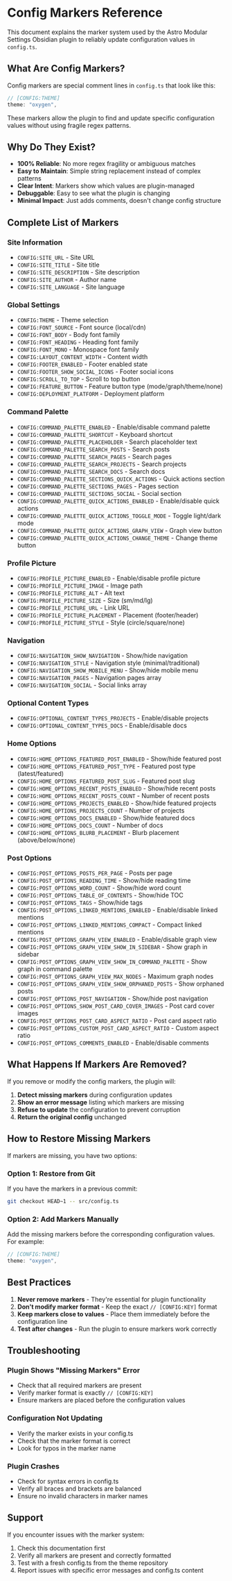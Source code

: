 # Config Markers Reference

This document explains the marker system used by the Astro Modular Settings Obsidian plugin to reliably update configuration values in `config.ts`.

## What Are Config Markers?

Config markers are special comment lines in `config.ts` that look like this:
```typescript
// [CONFIG:THEME]
theme: "oxygen",
```

These markers allow the plugin to find and update specific configuration values without using fragile regex patterns.

## Why Do They Exist?

- **100% Reliable**: No more regex fragility or ambiguous matches
- **Easy to Maintain**: Simple string replacement instead of complex patterns
- **Clear Intent**: Markers show which values are plugin-managed
- **Debuggable**: Easy to see what the plugin is changing
- **Minimal Impact**: Just adds comments, doesn't change config structure

## Complete List of Markers

### Site Information
- `CONFIG:SITE_URL` - Site URL
- `CONFIG:SITE_TITLE` - Site title
- `CONFIG:SITE_DESCRIPTION` - Site description
- `CONFIG:SITE_AUTHOR` - Author name
- `CONFIG:SITE_LANGUAGE` - Site language

### Global Settings
- `CONFIG:THEME` - Theme selection
- `CONFIG:FONT_SOURCE` - Font source (local/cdn)
- `CONFIG:FONT_BODY` - Body font family
- `CONFIG:FONT_HEADING` - Heading font family
- `CONFIG:FONT_MONO` - Monospace font family
- `CONFIG:LAYOUT_CONTENT_WIDTH` - Content width
- `CONFIG:FOOTER_ENABLED` - Footer enabled state
- `CONFIG:FOOTER_SHOW_SOCIAL_ICONS` - Footer social icons
- `CONFIG:SCROLL_TO_TOP` - Scroll to top button
- `CONFIG:FEATURE_BUTTON` - Feature button type (mode/graph/theme/none)
- `CONFIG:DEPLOYMENT_PLATFORM` - Deployment platform

### Command Palette
- `CONFIG:COMMAND_PALETTE_ENABLED` - Enable/disable command palette
- `CONFIG:COMMAND_PALETTE_SHORTCUT` - Keyboard shortcut
- `CONFIG:COMMAND_PALETTE_PLACEHOLDER` - Search placeholder text
- `CONFIG:COMMAND_PALETTE_SEARCH_POSTS` - Search posts
- `CONFIG:COMMAND_PALETTE_SEARCH_PAGES` - Search pages
- `CONFIG:COMMAND_PALETTE_SEARCH_PROJECTS` - Search projects
- `CONFIG:COMMAND_PALETTE_SEARCH_DOCS` - Search docs
- `CONFIG:COMMAND_PALETTE_SECTIONS_QUICK_ACTIONS` - Quick actions section
- `CONFIG:COMMAND_PALETTE_SECTIONS_PAGES` - Pages section
- `CONFIG:COMMAND_PALETTE_SECTIONS_SOCIAL` - Social section
- `CONFIG:COMMAND_PALETTE_QUICK_ACTIONS_ENABLED` - Enable/disable quick actions
- `CONFIG:COMMAND_PALETTE_QUICK_ACTIONS_TOGGLE_MODE` - Toggle light/dark mode
- `CONFIG:COMMAND_PALETTE_QUICK_ACTIONS_GRAPH_VIEW` - Graph view button
- `CONFIG:COMMAND_PALETTE_QUICK_ACTIONS_CHANGE_THEME` - Change theme button

### Profile Picture
- `CONFIG:PROFILE_PICTURE_ENABLED` - Enable/disable profile picture
- `CONFIG:PROFILE_PICTURE_IMAGE` - Image path
- `CONFIG:PROFILE_PICTURE_ALT` - Alt text
- `CONFIG:PROFILE_PICTURE_SIZE` - Size (sm/md/lg)
- `CONFIG:PROFILE_PICTURE_URL` - Link URL
- `CONFIG:PROFILE_PICTURE_PLACEMENT` - Placement (footer/header)
- `CONFIG:PROFILE_PICTURE_STYLE` - Style (circle/square/none)

### Navigation
- `CONFIG:NAVIGATION_SHOW_NAVIGATION` - Show/hide navigation
- `CONFIG:NAVIGATION_STYLE` - Navigation style (minimal/traditional)
- `CONFIG:NAVIGATION_SHOW_MOBILE_MENU` - Show/hide mobile menu
- `CONFIG:NAVIGATION_PAGES` - Navigation pages array
- `CONFIG:NAVIGATION_SOCIAL` - Social links array

### Optional Content Types
- `CONFIG:OPTIONAL_CONTENT_TYPES_PROJECTS` - Enable/disable projects
- `CONFIG:OPTIONAL_CONTENT_TYPES_DOCS` - Enable/disable docs

### Home Options
- `CONFIG:HOME_OPTIONS_FEATURED_POST_ENABLED` - Show/hide featured post
- `CONFIG:HOME_OPTIONS_FEATURED_POST_TYPE` - Featured post type (latest/featured)
- `CONFIG:HOME_OPTIONS_FEATURED_POST_SLUG` - Featured post slug
- `CONFIG:HOME_OPTIONS_RECENT_POSTS_ENABLED` - Show/hide recent posts
- `CONFIG:HOME_OPTIONS_RECENT_POSTS_COUNT` - Number of recent posts
- `CONFIG:HOME_OPTIONS_PROJECTS_ENABLED` - Show/hide featured projects
- `CONFIG:HOME_OPTIONS_PROJECTS_COUNT` - Number of projects
- `CONFIG:HOME_OPTIONS_DOCS_ENABLED` - Show/hide featured docs
- `CONFIG:HOME_OPTIONS_DOCS_COUNT` - Number of docs
- `CONFIG:HOME_OPTIONS_BLURB_PLACEMENT` - Blurb placement (above/below/none)

### Post Options
- `CONFIG:POST_OPTIONS_POSTS_PER_PAGE` - Posts per page
- `CONFIG:POST_OPTIONS_READING_TIME` - Show/hide reading time
- `CONFIG:POST_OPTIONS_WORD_COUNT` - Show/hide word count
- `CONFIG:POST_OPTIONS_TABLE_OF_CONTENTS` - Show/hide TOC
- `CONFIG:POST_OPTIONS_TAGS` - Show/hide tags
- `CONFIG:POST_OPTIONS_LINKED_MENTIONS_ENABLED` - Enable/disable linked mentions
- `CONFIG:POST_OPTIONS_LINKED_MENTIONS_COMPACT` - Compact linked mentions
- `CONFIG:POST_OPTIONS_GRAPH_VIEW_ENABLED` - Enable/disable graph view
- `CONFIG:POST_OPTIONS_GRAPH_VIEW_SHOW_IN_SIDEBAR` - Show graph in sidebar
- `CONFIG:POST_OPTIONS_GRAPH_VIEW_SHOW_IN_COMMAND_PALETTE` - Show graph in command palette
- `CONFIG:POST_OPTIONS_GRAPH_VIEW_MAX_NODES` - Maximum graph nodes
- `CONFIG:POST_OPTIONS_GRAPH_VIEW_SHOW_ORPHANED_POSTS` - Show orphaned posts
- `CONFIG:POST_OPTIONS_POST_NAVIGATION` - Show/hide post navigation
- `CONFIG:POST_OPTIONS_SHOW_POST_CARD_COVER_IMAGES` - Post card cover images
- `CONFIG:POST_OPTIONS_POST_CARD_ASPECT_RATIO` - Post card aspect ratio
- `CONFIG:POST_OPTIONS_CUSTOM_POST_CARD_ASPECT_RATIO` - Custom aspect ratio
- `CONFIG:POST_OPTIONS_COMMENTS_ENABLED` - Enable/disable comments

## What Happens If Markers Are Removed?

If you remove or modify the config markers, the plugin will:

1. **Detect missing markers** during configuration updates
2. **Show an error message** listing which markers are missing
3. **Refuse to update** the configuration to prevent corruption
4. **Return the original config** unchanged

## How to Restore Missing Markers

If markers are missing, you have two options:

### Option 1: Restore from Git
If you have the markers in a previous commit:
```bash
git checkout HEAD~1 -- src/config.ts
```

### Option 2: Add Markers Manually
Add the missing markers before the corresponding configuration values. For example:
```typescript
// [CONFIG:THEME]
theme: "oxygen",
```

## Best Practices

1. **Never remove markers** - They're essential for plugin functionality
2. **Don't modify marker format** - Keep the exact `// [CONFIG:KEY]` format
3. **Keep markers close to values** - Place them immediately before the configuration line
4. **Test after changes** - Run the plugin to ensure markers work correctly

## Troubleshooting

### Plugin Shows "Missing Markers" Error
- Check that all required markers are present
- Verify marker format is exactly `// [CONFIG:KEY]`
- Ensure markers are placed before the configuration values

### Configuration Not Updating
- Verify the marker exists in your config.ts
- Check that the marker format is correct
- Look for typos in the marker name

### Plugin Crashes
- Check for syntax errors in config.ts
- Verify all braces and brackets are balanced
- Ensure no invalid characters in marker names

## Support

If you encounter issues with the marker system:

1. Check this documentation first
2. Verify all markers are present and correctly formatted
3. Test with a fresh config.ts from the theme repository
4. Report issues with specific error messages and config.ts content
